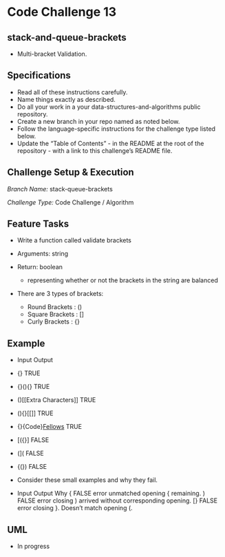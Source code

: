 # Code Challenge 13

## stack-and-queue-brackets

- Multi-bracket Validation.

## Specifications

- Read all of these instructions carefully.
- Name things exactly as described.
- Do all your work in a your data-structures-and-algorithms public repository.
- Create a new branch in your repo named as noted below.
- Follow the language-specific instructions for the challenge type listed below.
- Update the “Table of Contents” - in the README at the root of the repository - with a link to this challenge’s README file.

## Challenge Setup & Execution

*Branch Name:* stack-queue-brackets

*Challenge Type:* Code Challenge / Algorithm

## Feature Tasks

- Write a function called validate brackets
- Arguments: string
- Return: boolean
    - representing whether or not the brackets in the string are balanced

- There are 3 types of brackets:

    - Round Brackets : ()
    - Square Brackets : []
    - Curly Brackets : {}

## Example

- Input	                      Output
- {}	                        TRUE
- {}(){}	                    TRUE
- ()[[Extra Characters]]	    TRUE
- (){}[[]]	                  TRUE
- {}{Code}[Fellows](())	      TRUE
- [({}]	                      FALSE
- (](	                        FALSE
- {(})	                      FALSE

- Consider these small examples and why they fail.

- Input	        Output	        Why
{	               FALSE	        error unmatched opening { remaining.
)	               FALSE	        error closing ) arrived without corresponding opening.
[}	             FALSE	        error closing }. Doesn’t match opening (.

## UML

- In progress
